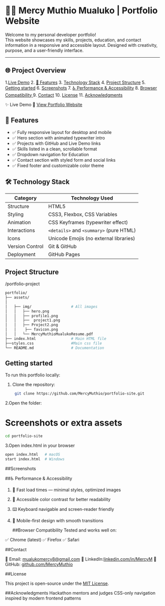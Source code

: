 # 👩‍💻 Mercy Muthio Mualuko | Portfolio Website

Welcome to my personal developer portfolio!  
This website showcases my skills, projects, education, and contact information in a responsive and accessible layout. Designed with creativity, purpose, and a user-friendly interface.

---




<!-- Example for "Project Overview" -->
<a id="project-overview"></a>
## 🌐 Project Overview
1.[Live Demo](#livedemo)
2. [🌟 Features](#features)
3. [Technology Stack](#tachnologystack)
4. [Project Structure](#projectstructure)
5. [Getting started](#gettingstarted)
6. [Screenshots](screenshorts)
7. [♿ Performance & Accessibility](#performanceandaccessibility)
8. [Browser Compatibility ](#browsercompatibility)
9. [Contact](#contact)
10. [License](#lincence)
11. [Acknowledgments ](#acknowledge)


✨ Live Demo
🔗 [View Portfolio Website](https://mercymuthio.github.io/portfolioMercy/)

## 🌟 Features

- ✅ Fully responsive layout for desktop and mobile
- ✅ Hero section with animated typewriter intro
- ✅ Projects with GitHub and Live Demo links
- ✅ Skills listed in a clean, scrollable format
- ✅ Dropdown navigation for Education
- ✅ Contact section with styled form and social links
- ✅ Fixed footer and customizable color theme


## 🛠️ Technology Stack

| Category       | Technology Used                          |
|----------------|------------------------------------------|
| Structure      | HTML5                                    |
| Styling        | CSS3, Flexbox, CSS Variables              |
| Animation      | CSS Keyframes (typewriter effect)        |
| Interactions   | `<details>` and `<summary>` (pure HTML)  |
| Icons          | Unicode Emojis (no external libraries)   |
| Version Control| Git & GitHub                             |
| Deployment     | GitHub Pages      



## Project Structure
/portfolio-project
```bash
portfolio/
├── assets/
│ 
│   ├── img/                  # All images
│   │   ├── hero.png
│   │   ├── profile1.png
│   │   ├──  project1.png
│   │   ├── Project2.png
│   │    ├── favicon.png
│   │   └── MercyMuthioMualukoResume.pdf
├── index.html                # Main HTML file
├──styles.css                 #Main css file
└── README.md                 # Documentation
```

## Getting started
To run this portfolio locally:
1. Clone the repository:

    ```bash
     git clone https://github.com/MercyMuthio/portfolio-site.git
    ```
2.Open the folder:    
# Screenshots or extra assets
 ```bash
 cd portfolio-site
```
3.Open index.html in your browser
  ```bash
open index.html   # macOS
start index.html  # Windows

```

##Screenshots








##♿ Performance & Accessibility

1. 🚀 Fast load times — minimal styles, optimized images
2. 🎨 Accessible color contrast for better readability
3. ⌨️ Keyboard navigable and screen-reader friendly
4. 📱 Mobile-first design with smooth transitions

   ##Browser Compatibility
   Tested and works well on:

✅ Chrome (latest)
✅ Firefox
✅ Safari

##Contact

📧 Email: [mualukomercy8@gmail.com](mualukomercy8@gmail.cpm)
💼 LinkedIn:[linkedin.com/in/MercyM](https://www.linkedin.com/in/mercy-mualuko-0415232a2/)
🐙 GitHub: [github.com/MercyMuthio](github.com/MercyMuthio)


##License

This project is open-source under the [MIT License](https://img.shields.io/badge/License-MIT-blue.svg).

##Acknowledgments
Hackathon mentors and judges
CSS-only navigation inspired by modern frontend patterns





   
